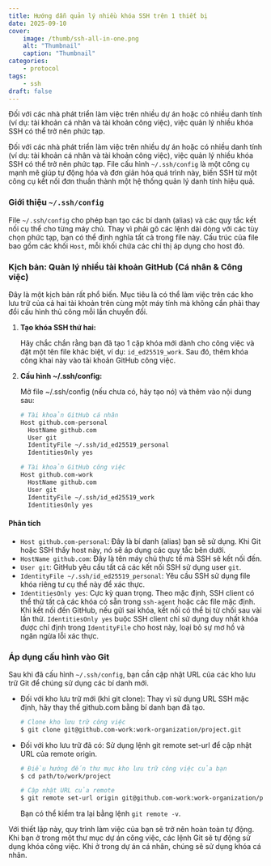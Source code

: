 ```yaml
---
title: Hướng dẫn quản lý nhiều khóa SSH trên 1 thiết bị
date: 2025-09-10
cover:
    image: /thumb/ssh-all-in-one.png
    alt: "Thumbnail"
    caption: "Thumbnail"
categories:
    - protocol
tags:
    - ssh
draft: false
---
```


Đối với các nhà phát triển làm việc trên nhiều dự án hoặc có nhiều danh tính (ví dụ: tài khoản cá nhân và tài khoản công việc), việc quản lý nhiều khóa SSH có thể trở nên phức tạp.

<!--more-->

Đối với các nhà phát triển làm việc trên nhiều dự án hoặc có nhiều danh tính (ví dụ: tài khoản cá nhân và tài khoản công việc), việc quản lý nhiều khóa SSH có thể trở nên phức tạp. File cấu hình `~/.ssh/config` là một công cụ mạnh mẽ giúp tự động hóa và đơn giản hóa quá trình này, biến SSH từ một công cụ kết nối đơn thuần thành một hệ thống quản lý danh tính hiệu quả.

### Giới thiệu `~/.ssh/config`

File `~/.ssh/config` cho phép bạn tạo các bí danh (alias) và các quy tắc kết nối cụ thể cho từng máy chủ. Thay vì phải gõ các lệnh dài dòng với các tùy chọn phức tạp, bạn có thể định nghĩa tất cả trong file này. Cấu trúc của file bao gồm các khối `Host`, mỗi khối chứa các chỉ thị áp dụng cho host đó.

### Kịch bản: Quản lý nhiều tài khoản GitHub (Cá nhân & Công việc)

Đây là một kịch bản rất phổ biến. Mục tiêu là có thể làm việc trên các kho lưu trữ của cả hai tài khoản trên cùng một máy tính mà không cần phải thay đổi cấu hình thủ công mỗi lần chuyển đổi.

1. **Tạo khóa SSH thứ hai:**

    Hãy chắc chắn rằng bạn đã tạo 1 cặp khóa mới dành cho công việc và đặt một tên file khác biệt, ví dụ: `id_ed25519_work`. Sau đó, thêm khóa công khai này vào tài khoản GitHub công việc.

2. **Cấu hình ~/.ssh/config:**

    Mở file ~/.ssh/config (nếu chưa có, hãy tạo nó) và thêm vào nội dung sau:

    ```bash
    # Tài khoản GitHub cá nhân
    Host github.com-personal
      HostName github.com
      User git
      IdentityFile ~/.ssh/id_ed25519_personal
      IdentitiesOnly yes

    # Tài khoản GitHub công việc
    Host github.com-work
      HostName github.com
      User git
      IdentityFile ~/.ssh/id_ed25519_work
      IdentitiesOnly yes
    ```

#### Phân tích

-   `Host github.com-personal`: Đây là bí danh (alias) bạn sẽ sử dụng. Khi Git hoặc SSH thấy host này, nó sẽ áp dụng các quy tắc bên dưới.
-   `HostName github.com`: Đây là tên máy chủ thực tế mà SSH sẽ kết nối đến.
-   `User git`: GitHub yêu cầu tất cả các kết nối SSH sử dụng user `git`.
-   `IdentityFile ~/.ssh/id_ed25519_personal`: Yêu cầu SSH sử dụng file khóa riêng tư cụ thể này để xác thực.
-   `IdentitiesOnly yes`: Cực kỳ quan trọng. Theo mặc định, SSH client có thể thử tất cả các khóa có sẵn trong `ssh-agent` hoặc các file mặc định. Khi kết nối đến GitHub, nếu gửi sai khóa, kết nối có thể bị từ chối sau vài lần thử. `IdentitiesOnly yes` buộc SSH client chỉ sử dụng duy nhất khóa được chỉ định trong `IdentityFile` cho host này, loại bỏ sự mơ hồ và ngăn ngừa lỗi xác thực.

### Áp dụng cấu hình vào Git

Sau khi đã cấu hình `~/.ssh/config`, bạn cần cập nhật URL của các kho lưu trữ Git để chúng sử dụng các bí danh mới.

-   Đối với kho lưu trữ mới (khi git clone):
    Thay vì sử dụng URL SSH mặc định, hãy thay thế github.com bằng bí danh bạn đã tạo.
    ```bash
    # Clone kho lưu trữ công việc
    $ git clone git@github.com-work:work-organization/project.git
    ```
-   Đối với kho lưu trữ đã có:
    Sử dụng lệnh git remote set-url để cập nhật URL của remote origin.

    ```bash
    # Điều hướng đến thư mục kho lưu trữ công việc của bạn
    $ cd path/to/work/project

    # Cập nhật URL của remote
    $ git remote set-url origin git@github.com-work:work-organization/project.git
    ```

    Bạn có thể kiểm tra lại bằng lệnh `git remote -v`.

Với thiết lập này, quy trình làm việc của bạn sẽ trở nên hoàn toàn tự động. Khi bạn ở trong một thư mục dự án công việc, các lệnh Git sẽ tự động sử dụng khóa công việc. Khi ở trong dự án cá nhân, chúng sẽ sử dụng khóa cá nhân.
